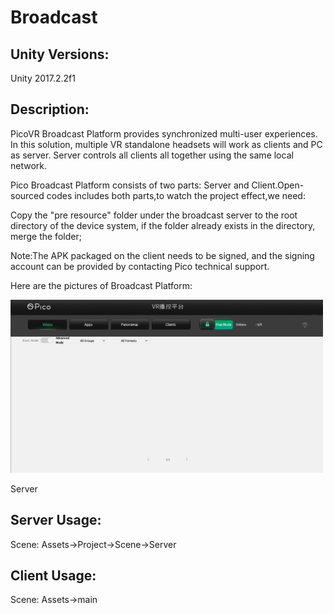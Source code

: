 # Broadcast
## Unity Versions:

Unity 2017.2.2f1

## Description:

PicoVR Broadcast Platform provides synchronized multi-user experiences. In this solution, multiple VR standalone headsets will work as clients and PC as server. Server controls all clients all together using the same local network.

Pico Broadcast Platform consists of two parts: Server and Client.Open-sourced codes includes both parts,to watch the project effect,we need:

Copy the "pre resource" folder under the broadcast server to the root directory of the device system, if the folder already exists in the directory, merge the folder;

Note:The APK packaged on the client needs to be signed, and the signing account can be provided by contacting Pico technical support.

Here are the pictures of Broadcast Platform:

<a> <img src="https://github.com/picoxr/Broadcast/blob/master/picture.png" width="500"/> </a>

Server



## Server Usage:

Scene: Assets->Project->Scene->Server

## Client Usage:

Scene: Assets->main






